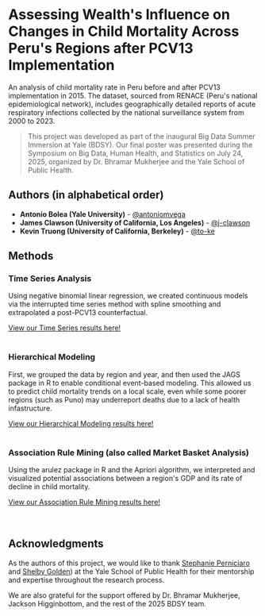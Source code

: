 # Assessing Wealth's Influence on Changes in Child Mortality Across Peru's Regions after PCV13 Implementation
An analysis of child mortality rate in Peru before and after PCV13 implementation in 2015. The dataset, sourced from RENACE (Peru's national epidemiological network),
includes geographically detailed reports of acute respiratory infections collected by the national surveillance system from 2000 to 2023.

> This project was developed as part of the inaugural Big Data Summer Immersion at Yale (BDSY). Our final poster was presented during the Symposium on Big Data, Human Health, and Statistics on July 24, 2025, organized by Dr. Bhramar Mukherjee and the Yale School of Public Health.




## Authors (in alphabetical order)

- **Antonio Bolea (Yale University)** - [@antoniomvega](https://github.com/antoniomvega)
- **James Clawson (University of California, Los Angeles)** - [@j-clawson](https://github.com/j-clawson)
- **Kevin Truong (University of California, Berkeley)** - [@to-ke](https://github.com/to-ke)



## Methods

### Time Series Analysis

Using negative binomial linear regression, we created continuous models via the interrupted time series method with spline smoothing
and extrapolated a post-PCV13 counterfactual. 

[View our Time Series results here!](TS%20graphs)
<br><br>




### Hierarchical Modeling

First, we grouped the data by region and year, and then used the JAGS package in R to enable conditional event-based modeling. This allowed us to predict child mortality trends on a
local scale, even while some poorer regions (such as Puno) may underreport deaths due to a lack of health infastructure.

[View our Hierarchical Modeling results here!](Hierarchical-Modeling/Models%20on%20Poster)
<br><br>


### Association Rule Mining (also called Market Basket Analysis)

Using the arulez package in R and the Apriori algorithm, we interpreted and visualized potential associations between a region's GDP and its rate of decline in child mortality.

[View our Association Rule Mining results here!](Market%20Basket%20graphs)
<br><br><br>




## Acknowledgments

As the authors of this project, we would like to thank [Stephanie Perniciaro](https://www.linkedin.com/in/stephanie-perniciaro-72789548/) and [Shelby Golden](https://github.com/sgolde13)) at the Yale School of Public Health for their mentorship and expertise throughout the research process.

We are also grateful for the support offered by Dr. Bhramar Mukherjee, Jackson Higginbottom, and the rest of the 2025 BDSY team.
